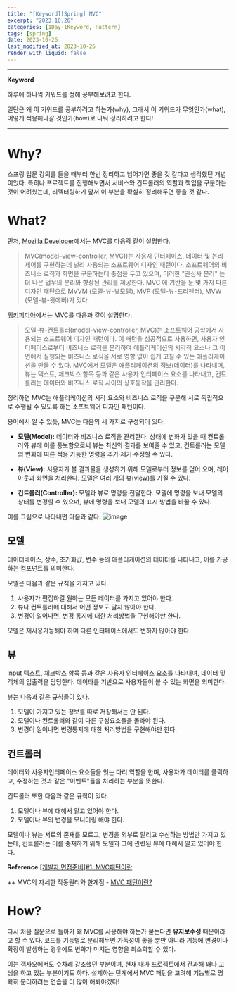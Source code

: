 ```yaml
---
title: "[Keyword][Spring] MVC"
excerpt: "2023.10.26"
categories: [1Day-1Keyword, Pattern]
tags: [spring]
date: 2023-10-26
last_modified_at: 2023-10-26
render_with_liquid: false
---
```


---- 
**Keyword**

하루에 하나씩 키워드를 정해 공부해보려고 한다.

일단은 왜 이 키워드를 공부하려고 하는가(why), 그래서 이 키워드가 무엇인가(what), 어떻게 적용해나갈 것인가(how)로 나눠 정리하려고 한다!

----- 

# Why?

스프링 입문 강의를 들을 때부터 한번 정리하고 넘어가면 좋을 것 같다고 생각했던 개념이었다.
특히나 프로젝트를 진행해보면서 서비스와 컨트롤러의 역할과 책임을 구분하는 것이 어려웠는데, 리펙터링하기 앞서 이 부분을 확실히 정리해두면 좋을 것 같다.

# What?

먼저, [Mozilla Developer](https://developer.mozilla.org/ko/docs/Glossary/MVC)에서는 MVC를 다음곽 같이 설명한다.

> MVC(model–view–controller, MVC))는 사용자 인터페이스, 데이터 및 논리 제어를 구현하는데 널리 사용되는 소프트웨어 디자인 패턴이다. 
소프트웨어의 비즈니스 로직과 화면을 구분하는데 중점을 두고 있으며, 이러한 "관심사 분리" 는 더 나은 업무의 분리와 향상된 관리를 제공한다.
MVC 에 기반을 둔 몇 가지 다른 디자인 패턴으로 MVVM (모델-뷰-뷰모델), MVP (모델-뷰-프리젠터), MVW (모델-뷰-왓에버)가 있다.


[위키피디아](https://ko.wikipedia.org/wiki/%EB%AA%A8%EB%8D%B8-%EB%B7%B0-%EC%BB%A8%ED%8A%B8%EB%A1%A4%EB%9F%AC)에서는 MVC를 다음과 같이 설명한다.

> 모델-뷰-컨트롤러(model–view–controller, MVC)는 소프트웨어 공학에서 사용되는 소프트웨어 디자인 패턴이다. 
> 이 패턴을 성공적으로 사용하면, 사용자 인터페이스로부터 비즈니스 로직을 분리하여 애플리케이션의 시각적 요소나 그 이면에서 실행되는 비즈니스 로직을 서로 영향 없이 쉽게 고칠 수 있는 애플리케이션을 만들 수 있다. 
> MVC에서 모델은 애플리케이션의 정보(데이터)를 나타내며, 뷰는 텍스트, 체크박스 항목 등과 같은 사용자 인터페이스 요소를 나타내고, 컨트롤러는 데이터와 비즈니스 로직 사이의 상호동작을 관리한다.


정리하면 MVC는 애플리케이션의 시각 요소와 비즈니스 로직을 구분해 서로 독립적으로 수행될 수 있도록 하는 소프트웨어 디자인 패턴이다.

용어에서 알 수 있듯, MVC는 다음의 세 가지로 구성되어 있다.

- **모델(Model):** 데이터와 비즈니스 로직을 관리한다. 상태에 변화가 있을 때 컨트롤러와 뷰에 이를 통보함으로써 뷰는 최신의 결과를 보여줄 수 있고, 컨트롤러는 모델의 변화에 따른 적용 가능한 명령을 추가·제거·수정할 수 있다.


- **뷰(View):** 사용자가 볼 결과물을 생성하기 위해 모델로부터 정보를 얻어 오며, 레이아웃과 화면을 처리한다. 모델은 여러 개의 뷰(view)를 가질 수 있다.


- **컨트롤러(Controller):** 모델과 뷰로 명령을 전달한다. 모델에 명령을 보내 모델의 상태를 변경할 수 있으며, 뷰에 명령을 보내 모델의 표시 방법을 바꿀 수 있다.

이를 그림으로 나타내면 다음과 같다.
![image](https://github.com/yeondori/yeondori.github.io/assets/93027942/31174dfa-87cc-4b02-a935-f4d4df7bf5d1)

## 모델
데이터베이스, 상수, 초기화값, 변수 등의 애플리케이션의 데이터를 나타내고, 이를 가공하는 컴포넌트를 의미한다.

모델은 다음과 같은 규칙을 가지고 있다.

1. 사용자가 편집하길 원하는 모든 데이터를 가지고 있어야 한다.
2. 뷰나 컨트롤러에 대해서 어떤 정보도 알지 않아야 한다.
3. 변경이 일어나면, 변경 통지에 대한 처리방법을 구현해야만 한다.

모델은 재사용가능해야 하며 다른 인터페이스에서도 변하지 않아야 한다.

## 뷰

input 텍스트, 체크박스 항목 등과 같은 사용자 인터페이스 요소를 나타내며, 데이터 및 객체의 입출력을 담당한다. 
데이타를 기반으로 사용자들이 볼 수 있는 화면을 의미한다.

뷰는 다음과 같은 규칙들이 있다.

1. 모델이 가지고 있는 정보를 따로 저장해서는 안 된다. 
2. 모델이나 컨트롤러와 같이 다른 구성요소들을 몰라야 된다.
3. 변경이 일어나면 변경통지에 대한 처리방법을 구현해야만 한다.

## 컨트롤러

데이터와 사용자인터페이스 요소들을 잇는 다리 역할을 한며, 사용자가 데이터를 클릭하고, 수정하는 것과 같은 "이벤트"들을 처리하는 부분을 뜻한다.

컨트롤러 또한 다음과 같은 규칙이 있다.

1. 모델이나 뷰에 대해서 알고 있어야 한다. 
2. 모델이나 뷰의 변경을 모니터링 해야 한다.

모델이나 뷰는 서로의 존재를 모르고, 변경을 외부로 알리고 수신하는 방법만 가지고 있는데,
컨트롤러는 이를 중재하기 위해 모델과 그에 관련된 뷰에 대해서 알고 있어야 한다.

**Reference** [[개발자 면접준비]#1. MVC패턴이란](https://m.blog.naver.com/jhc9639/220967034588)


++ MVC의 자세한 작동원리와 한계점 -  [MVC 패턴이란?](https://velog.io/@seongwon97/MVC-%ED%8C%A8%ED%84%B4%EC%9D%B4%EB%9E%80)

# How?

다시 처음 질문으로 돌아가 왜 MVC를 사용해야 하는가 묻는다면 **유지보수성** 때문이라고 할 수 있다. 
코드를 기능별로 분리해두면 가독성이 좋을 뿐만 아니라 기능에 변경이나 확장이 발생하는 경우에도 변화가 미치는 영향을 최소화할 수 있다.

이는 객사오에서도 수차례 강조했던 부분이며, 현재 내가 프로젝트에서 간과해 꽤나 고생을 하고 있는 부분이기도 하다.
설계하는 단계에서 MVC 패턴을 고려해 기능별로 명확히 분리하려는 연습을 더 많이 해봐야겠다!